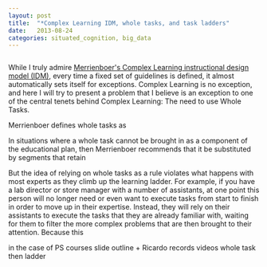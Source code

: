 ```yaml
---
layout: post
title:  "*Complex Learning IDM, whole tasks, and task ladders"
date:   2013-08-24
categories: situated_cognition, big_data
---
```


![]()

While I truly admire [Merrienboer's Complex Learning instructional design model (IDM)](), every time a fixed set of guidelines is defined, it almost automatically sets itself for exceptions. Complex Learning is no exception, and here I will try to present a problem that I believe is an exception to one of the central tenets behind Complex Learning: The need to use Whole Tasks.

Merrienboer defines whole tasks as 

In situations where a whole task cannot be brought in as a component of the educational plan, then Merrienboer recommends that it be substituted by segments that retain

But the idea of relying on whole tasks as a rule violates what happens with most experts as they climb up the learning ladder. For example, if you have a lab director or store manager with a number of assistants, at one point this person will no longer need or even want to execute tasks from start to finish in order to move up in their expertise. Instead, they will rely on their assistants to execute the tasks that they are already familiar with, waiting for them to filter the more complex problems that are then brought to their attention. Because this 
 

in the case of PS courses slide outline + Ricardo records videos whole task then ladder